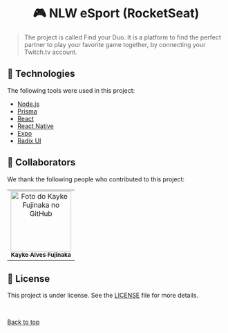 <h1 align="center">🎮 NLW eSport (RocketSeat)</h1>

>  The project is called Find your Duo. It is a platform to find the perfect partner to play your favorite game together, by connecting your Twitch.tv account.

## :rocket: Technologies ##

The following tools were used in this project:
- [Node.js](https://nodejs.org/en)
- [Prisma](https://prismic.io/)
- [React](https://react.dev/)
- [React Native](https://reactnative.dev/)
- [Expo](https://expo.dev/)
- [Radix UI](https://www.radix-ui.com/)

## 🤝 Collaborators

We thank the following people who contributed to this project:

<table>
  <tr>
    <td align="center">
      <a href="#">
        <img src="https://avatars.githubusercontent.com/u/98772000?s=400&u=80de9af672be7f75cc7a546838552cf63d5b82fe&v=4" width="140px;" alt="Foto do Kayke Fujinaka no GitHub"/><br>
        <sub>
          <b>Kayke Alves Fujinaka</b>
        </sub>
      </a>
    </td>
  </tr>
</table>

## 📝 License

This project is under license. See the [LICENSE](LICENSE.md) file for more details.

&#xa0;

<a href="#top">Back to top</a>
